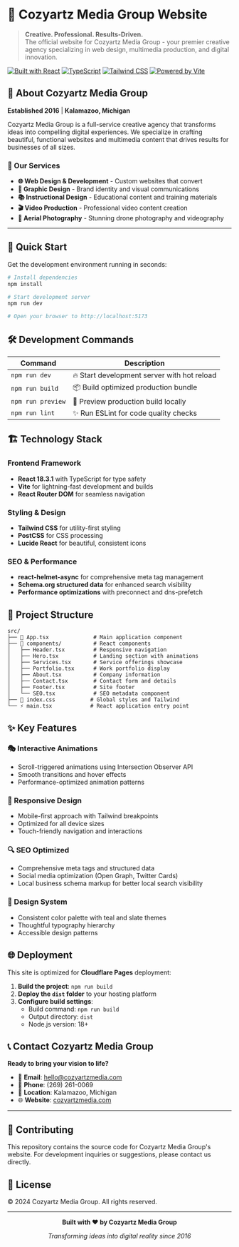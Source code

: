 # 🎨 Cozyartz Media Group Website

> **Creative. Professional. Results-Driven.**  
> The official website for Cozyartz Media Group - your premier creative agency specializing in web design, multimedia production, and digital innovation.

[![Built with React](https://img.shields.io/badge/Built%20with-React%2018-61dafb?logo=react)](https://reactjs.org/)
[![TypeScript](https://img.shields.io/badge/TypeScript-Ready-blue?logo=typescript)](https://www.typescriptlang.org/)
[![Tailwind CSS](https://img.shields.io/badge/Tailwind-CSS-06b6d4?logo=tailwindcss)](https://tailwindcss.com/)
[![Powered by Vite](https://img.shields.io/badge/Powered%20by-Vite-646cff?logo=vite)](https://vitejs.dev/)

## 🌟 About Cozyartz Media Group

**Established 2016** | **Kalamazoo, Michigan**

Cozyartz Media Group is a full-service creative agency that transforms ideas into compelling digital experiences. We specialize in crafting beautiful, functional websites and multimedia content that drives results for businesses of all sizes.

### 🎯 Our Services
- **🌐 Web Design & Development** - Custom websites that convert
- **🎨 Graphic Design** - Brand identity and visual communications
- **📚 Instructional Design** - Educational content and training materials
- **🎬 Video Production** - Professional video content creation
- **🚁 Aerial Photography** - Stunning drone photography and videography

---

## 🚀 Quick Start

Get the development environment running in seconds:

```bash
# Install dependencies
npm install

# Start development server
npm run dev

# Open your browser to http://localhost:5173
```

## 🛠 Development Commands

| Command | Description |
|---------|-------------|
| `npm run dev` | 🔥 Start development server with hot reload |
| `npm run build` | 📦 Build optimized production bundle |
| `npm run preview` | 👀 Preview production build locally |
| `npm run lint` | ✨ Run ESLint for code quality checks |

## 🏗 Technology Stack

### Frontend Framework
- **React 18.3.1** with TypeScript for type safety
- **Vite** for lightning-fast development and builds
- **React Router DOM** for seamless navigation

### Styling & Design
- **Tailwind CSS** for utility-first styling
- **PostCSS** for CSS processing
- **Lucide React** for beautiful, consistent icons

### SEO & Performance
- **react-helmet-async** for comprehensive meta tag management
- **Schema.org structured data** for enhanced search visibility
- **Performance optimizations** with preconnect and dns-prefetch

## 📁 Project Structure

```
src/
├── 📄 App.tsx              # Main application component
├── 🧩 components/          # React components
│   ├── Header.tsx         # Responsive navigation
│   ├── Hero.tsx           # Landing section with animations
│   ├── Services.tsx       # Service offerings showcase
│   ├── Portfolio.tsx      # Work portfolio display
│   ├── About.tsx          # Company information
│   ├── Contact.tsx        # Contact form and details
│   ├── Footer.tsx         # Site footer
│   └── SEO.tsx            # SEO metadata component
├── 🎨 index.css           # Global styles and Tailwind
└── ⚡ main.tsx            # React application entry point
```

## ✨ Key Features

### 🎭 Interactive Animations
- Scroll-triggered animations using Intersection Observer API
- Smooth transitions and hover effects
- Performance-optimized animation patterns

### 📱 Responsive Design
- Mobile-first approach with Tailwind breakpoints
- Optimized for all device sizes
- Touch-friendly navigation and interactions

### 🔍 SEO Optimized
- Comprehensive meta tags and structured data
- Social media optimization (Open Graph, Twitter Cards)
- Local business schema markup for better local search visibility

### 🎨 Design System
- Consistent color palette with teal and slate themes
- Thoughtful typography hierarchy
- Accessible design patterns

## 🌐 Deployment

This site is optimized for **Cloudflare Pages** deployment:

1. **Build the project**: `npm run build`
2. **Deploy the `dist` folder** to your hosting platform
3. **Configure build settings**:
   - Build command: `npm run build`
   - Output directory: `dist`
   - Node.js version: 18+

## 📞 Contact Cozyartz Media Group

**Ready to bring your vision to life?**

- 📧 **Email**: hello@cozyartzmedia.com
- 📱 **Phone**: (269) 261-0069
- 📍 **Location**: Kalamazoo, Michigan
- 🌐 **Website**: [cozyartzmedia.com](https://cozyartzmedia.com)

---

## 🤝 Contributing

This repository contains the source code for Cozyartz Media Group's website. For development inquiries or suggestions, please contact us directly.

## 📄 License

© 2024 Cozyartz Media Group. All rights reserved.

---

<div align="center">

**Built with ❤️ by Cozyartz Media Group**

*Transforming ideas into digital reality since 2016*

</div>